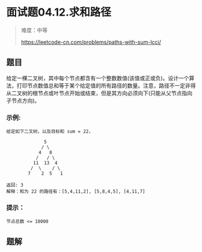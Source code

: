 # 面试题04.12.求和路径

> 难度：中等
>
> https://leetcode-cn.com/problems/paths-with-sum-lcci/

## 题目

给定一棵二叉树，其中每个节点都含有一个整数数值(该值或正或负)。设计一个算法，打印节点数值总和等于某个给定值的所有路径的数量。注意，路径不一定非得从二叉树的根节点或叶节点开始或结束，但是其方向必须向下(只能从父节点指向子节点方向)。

### 示例:

```
给定如下二叉树，以及目标和 sum = 22，

              5
             / \
            4   8
           /   / \
          11  13  4
         /  \    / \
        7    2  5   1

返回: 3
解释：和为 22 的路径有：[5,4,11,2], [5,8,4,5], [4,11,7]
```
### 提示：

```
节点总数 <= 10000
```

## 题解

```typescript

```